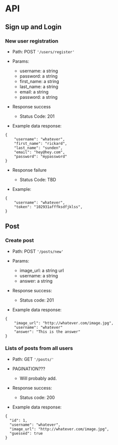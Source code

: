 # API

## Sign up and Login

### New user registration

* Path: POST `'/users/register'`

* Params:
	* username: a string
  * password: a string
  * first_name: a string
  * last_name: a string
  * email: a string
  * password: a string

* Response success
  * Status Code: 201

* Example data response:

```
{
	"username": "whatever",
	"first_name": "rickard",
	"last_name": "sunden",
	"email": "hey@hey.com",
	"password": "mypassword"
}
```

* Response failure
  * Status Code: TBD

* Example:

```
{
	"username": "whatever",
	"token": "102931afffksdfjklss",
}
```

## Post

### Create post

* Path: POST `'/posts/new'`

* Params:
  * image_url: a string url
  * username: a string
  * answer: a string

* Response success:
  * Status code: 201

* Example data response:

```
{
	"image_url": "http://whatever.com/image.jpg",
	"username": "whatever"
	"answer": "This is the answer"
}
```

### Lists of posts from all users

* Path: GET `'/posts/'`

* PAGINATION???
  * Will probably add.

* Response success:
  * Status code: 200

* Example data response:

```
{
  "id": 1,
  "username": "whatever",
  "image_url": "http://whatever.com/image.jpg",
  "guessed": true
}
```